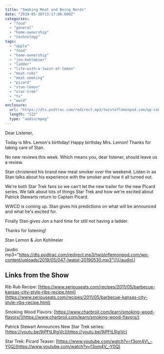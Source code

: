 ```yaml
---
title: "Smoking Meat and Being Nerds"
date: "2019-05-30T13:17:00.000Z"
categories: 
  - "food"
  - "general"
  - "home-ownership"
  - "technology"
tags: 
  - "apple"
  - "food"
  - "home-ownership"
  - "jon-kohlmeier"
  - "ladder"
  - "life-with-a-twist-of-lemon"
  - "meat-rubs"
  - "meat-smoking"
  - "picard"
  - "stan-lemon"
  - "star-trek"
  - "tv"
  - "wwcd"
enclosure: 
  url: "https://dts.podtrac.com/redirect.mp3/twistoflemonpod.com/wp-content/uploads/2019/05/047-lwatol-20190530.mp3"
  length: "222"
  type: "audio/mpeg"
---
```


Dear Listener,

Today is Mrs. Lemon's birthday! Happy birthday Mrs. Lemon! Thanks for taking care of Stan.

No new reviews this week. Which means you, dear listener, should leave us a review.

Stan christened his brand new meat smoker over the weekend. Listen in as Stan talks about his experience with the smoker and how it all turned out.

We're both Star Trek fans so we can't let the new trailer for the new Picard series. We talk about lots of things Star Trek and how we're excited about Patrick Stewarts return to Captain Picard.

WWCD is coming up. Stan gives his predictions on what will be announced and what he's excited for.

Finally Stan gives Jon a hard time for still not having a ladder.

Thanks for listening!

Stan Lemon & Jon Kohlmeier

\[audio mp3="https://dts.podtrac.com/redirect.mp3/twistoflemonpod.com/wp-content/uploads/2019/05/047-lwatol-20190530.mp3"\]\[/audio\]

## Links from the Show

Rib Rub Recipe: [https://www.seriouseats.com/recipes/2011/05/barbecue-kansas-city-style-ribs-recipe.html](https://www.seriouseats.com/recipes/2011/05/barbecue-kansas-city-style-ribs-recipe.html)

Smoking Wood Flavors: [https://www.charbroil.com/learn/smoking-wood-flavors/](https://www.charbroil.com/learn/smoking-wood-flavors/)

Patrick Stewart Announces New Star Trek series: [https://youtu.be/9jPFtLRgjVc](https://youtu.be/9jPFtLRgjVc)

Star Trek: Picard Teaser: [https://www.youtube.com/watch?v=f3om4V\_-Y0Q](https://www.youtube.com/watch?v=f3om4V_-Y0Q)
